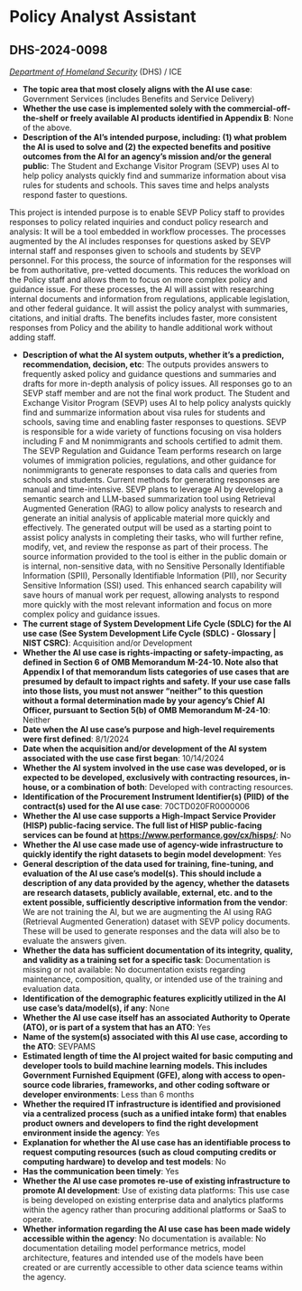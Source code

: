 # Policy Analyst Assistant
## DHS-2024-0098
_[Department of Homeland Security](<../3_agency/Department of Homeland Security.md>)_ (DHS) / ICE


+ **The topic area that most closely aligns with the AI use case**: Government Services (includes Benefits and Service Delivery)
+ **Whether the use case is implemented solely with the commercial-off-the-shelf or freely available AI products identified in Appendix B**: None of the above.
+ **Description of the AI’s intended purpose, including: (1) what problem the AI is used to solve and (2) the expected benefits and positive outcomes from the AI for an agency’s mission and/or the general public**: The Student and Exchange Visitor Program (SEVP) uses AI to help policy analysts quickly find and summarize information about visa rules for students and schools. This saves time and helps analysts respond faster to questions.

This project is intended purpose is to enable SEVP Policy staff to provides responses to policy related inquiries and conduct policy research and analysis: It will be a tool embedded in workflow processes. The processes augmented by the AI includes responses for questions asked by SEVP internal staff and responses given to schools and students by SEVP personnel. For this process, the source of information for the responses will be from authoritative, pre-vetted documents. This reduces the workload on the Policy staff and allows them to focus on more complex policy and guidance issue. For these processes, the AI will assist with researching internal documents and information from regulations, applicable legislation, and other federal guidance. It will assist the policy analyst with summaries, citations, and initial drafts. The benefits includes faster, more consistent responses from Policy and the ability to handle additional work without adding staff.
+ **Description of what the AI system outputs, whether it’s a prediction, recommendation, decision, etc**: The outputs provides answers to frequently asked policy and guidance questions and summaries and drafts for more in-depth analysis of policy issues. All responses go to an SEVP staff member and are not the final work product.
The Student and Exchange Visitor Program (SEVP) uses AI to help policy analysts quickly find and summarize information about visa rules for students and schools, saving time and enabling faster responses to questions. SEVP is responsible for a wide variety of functions focusing on visa holders including F and M nonimmigrants and schools certified to admit them. The SEVP Regulation and Guidance Team performs research on large volumes of immigration policies, regulations, and other guidance for nonimmigrants to generate responses to data calls and queries from schools and students. Current methods for generating responses are manual and time-intensive. SEVP plans to leverage AI by developing a semantic search and LLM-based summarization tool using Retrieval Augmented Generation (RAG) to allow policy analysts to research and generate an initial analysis of applicable material more quickly and effectively. The generated output will be used as a starting point to assist policy analysts in completing their tasks, who will further refine, modify, vet, and review the response as part of their process. The source information provided to the tool is either in the public domain or is internal, non-sensitive data, with no Sensitive Personally Identifiable Information (SPII), Personally Identifiable Information (PII), nor Security Sensitive Information (SSI) used. This enhanced search capability will save hours of manual work per request, allowing analysts to respond more quickly with the most relevant information and focus on more complex policy and guidance issues. 
+ **The current stage of System Development Life Cycle (SDLC) for the AI use case (See System Development Life Cycle (SDLC) - Glossary | NIST CSRC)**: Acquisition and/or Development
+ **Whether the AI use case is rights-impacting or safety-impacting, as defined in Section 6 of OMB Memorandum M-24-10. Note also that Appendix I of that memorandum lists categories of use cases that are presumed by default to impact rights and safety. If your use case falls into those lists, you must not answer “neither” to this question without a formal determination made by your agency’s Chief AI Officer, pursuant to Section 5(b) of OMB Memorandum M-24-10**: Neither
+ **Date when the AI use case’s purpose and high-level requirements were first defined**: 8/1/2024
+ **Date when the acquisition and/or development of the AI system associated with the use case first began**: 10/14/2024
+ **Whether the AI system involved in the use case was developed, or is expected to be developed, exclusively with contracting resources, in-house, or a combination of both**: Developed with contracting resources.
+ **Identification of the Procurement Instrument Identifier(s) (PIID) of the contract(s) used for the AI use case**: 70CTD020FR0000006
+ **Whether the AI use case supports a High-Impact Service Provider (HISP) public-facing service. The full list of HISP public-facing services can be found at https://www.performance.gov/cx/hisps/**: No
+ **Whether the AI use case made use of agency-wide infrastructure to quickly identify the right datasets to begin model development**: Yes
+ **General description of the data used for training, fine-tuning, and evaluation of the AI use case’s model(s). This should include a description of any data provided by the agency, whether the datasets are research datasets, publicly available, external, etc. and to the extent possible, sufficiently descriptive information from the vendor**: We are not training the AI, but we are augmenting the AI using RAG (Retrieval Augmented Generation) dataset with SEVP policy documents. These will be used to generate responses and the data will also be to evaluate the answers given.
+ **Whether the data has sufficient documentation of its integrity, quality, and validity as a training set for a specific task**: Documentation is missing or not available: No documentation exists regarding maintenance, composition, quality, or intended use of the training and evaluation data.
+ **Identification of the demographic features explicitly utilized in the AI use case’s data/model(s), if any**: None
+ **Whether the AI use case itself has an associated Authority to Operate (ATO), or is part of a system that has an ATO**: Yes
+ **Name of the system(s) associated with this AI use case, according to the ATO**: SEVPAMS
+ **Estimated length of time the AI project waited for basic computing and developer tools to build machine learning models. This includes Government Furnished Equipment (GFE), along with access to open-source code libraries, frameworks, and other coding software or developer environments**: Less than 6 months
+ **Whether the required IT infrastructure is identified and provisioned via a centralized process (such as a unified intake form) that enables product owners and developers to find the right development environment inside the agency**: Yes
+ **Explanation for whether the AI use case has an identifiable process to request computing resources (such as cloud computing credits or computing hardware) to develop and test models**: No
+ **Has the communication been timely**: Yes
+ **Whether the AI use case promotes re-use of existing infrastructure to promote AI development**: Use of existing data platforms: This use case is being developed on existing enterprise data and analytics platforms within the agency rather than procuring additional platforms or SaaS to operate.
+ **Whether information regarding the AI use case has been made widely accessible within the agency**: No documentation is available: No documentation detailing model performance metrics, model architecture, features and intended use of the models have been created or are currently accessible to other data science teams within the agency.